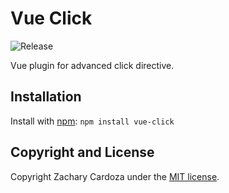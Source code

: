 # Vue Click
![Release](https://github.com/bayssmekanique/vue-click/workflows/Release/badge.svg)

Vue plugin for advanced click directive.

## Installation
Install with [npm](https://www.npmjs.com/): `npm install vue-click`

## Copyright and License
Copyright Zachary Cardoza under the [MIT license](LICENSE.md).
